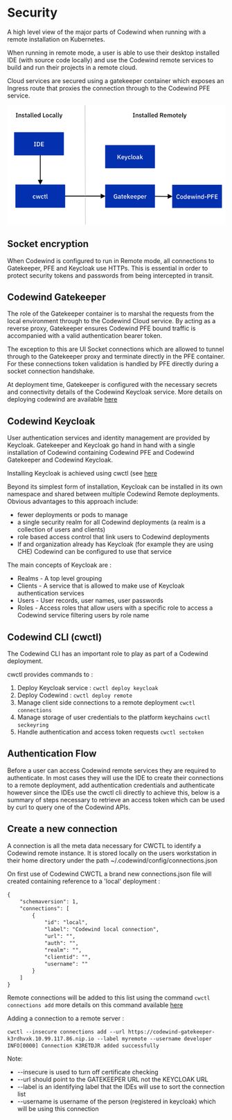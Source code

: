 # Security

A high level view of the major parts of Codewind when running
with a remote installation on Kubernetes. 

When running in remote mode, a user is able to use their desktop installed IDE (with source code locally) and use the Codewind remote services to build and run their projects in a remote cloud.

Cloud services are secured using a gatekeeper container which exposes an Ingress route that proxies the connection through to the Codewind PFE service.

![](media/security/containers.png)


## Socket encryption

When Codewind is configured to run in Remote mode,  all connections to Gatekeeper, PFE and Keycloak use HTTPs.  This is essential in order to protect security tokens and passwords from being intercepted in transit.

## Codewind Gatekeeper

The role of the Gatekeeper container is to marshal the requests from the local environment through to the Codewind Cloud service. By acting as a reverse proxy, Gatekeeper ensures Codewind PFE bound traffic is accompanied with a valid authentication bearer token.

The exception to this are UI Socket connections which are allowed to tunnel through to the Gatekeeper proxy and terminate directly in the PFE container. For these connections  token validation is handled by PFE directly during a socket connection handshake.

At deployment time, Gatekeeper is configured with the necessary secrets and connectivity details of the Codewind Keycloak service. More details on deploying codewind are available [here](./Deploying&#32;codewind.md)

## Codewind Keycloak

User authentication services and identity management are provided by Keycloak. Gatekeeper and Keycloak go hand in hand with a single installation of Codewind containing Codewind PFE and Codewind Gatekeeper and Codewind Keycloak.

Installing Keycloak is achieved using cwctl (see [here](./Deploying&#32;codewind.md)

Beyond its simplest form of installation, Keycloak can be installed in its own namespace and shared between multiple Codewind Remote deployments. Obvious advantages to this approach include:

* fewer deployments or pods to manage
* a single security realm for all Codewind deployments (a realm is a collection of users and clients)
* role based access control that link users to Codewind deployments
* If and organization already has Keycloak (for example they are using CHE) Codewind can be configured to use that service

The main concepts of Keycloak are :

* Realms - A top level grouping
* Clients - A service that is allowed to make use of Keycloak authentication services
* Users - User records, user names, user passwords
* Roles - Access roles that allow users with a specific role to access a Codewind service filtering users by role name

## Codewind CLI (cwctl)

The Codewind CLI has an important role to play as part of a Codewind deployment.

cwctl provides commands to :

1. Deploy Keycloak service :   `cwctl deploy keycloak`
2. Deploy Codewind :   `cwctl deploy remote`
3. Manage client side connections to a remote deployment `cwctl connections`
4. Manage storage of user credentials to the platform keychains `cwctl seckeyring`
5. Handle authentication and access token requests `cwctl sectoken`

## Authentication Flow

Before a user can access Codewind remote services they are required to authenticate. In most cases they will use the IDE to create their connections to a remote deployment, add authentication credentials and authenticate however since the IDEs use the cwctl cli directly to achieve this, below is a summary of steps necessary to retrieve an access token which can be used by curl to query one of the Codewind APIs.


## Create a new connection

A connection is all the meta data necessary for CWCTL to identify a Codewind remote instance. It is stored locally on the users workstation in their home directory under the path ~/.codewind/config/connections.json

On first use of Codewind CWCTL a brand new connections.json file will created containing reference to a 'local' deployment :

```
{
    "schemaversion": 1,
    "connections": [
        {
            "id": "local",
            "label": "Codewind local connection",
            "url": "",
            "auth": "",
            "realm": "",
            "clientid": "",
            "username": ""
        }
    ]
}
```

Remote connections will be added to this list using the command `cwctl connections add` more details on this command available [here](./Deploying&#32;codewind.md)

Adding a connection to a remote server :

```
cwctl --insecure connections add --url https://codewind-gatekeeper-k3rdhvxk.10.99.117.86.nip.io --label myremote --username developer
INFO[0000] Connection K3RETDJR added successfully
```

Note:

* --insecure is used to turn off certificate checking
* --url should point to the GATEKEEPER URL not the KEYCLOAK URL 
* --label is an identifying label that the IDEs will use to sort the connection list
* --username is username of the person (registered in keycloak) which will be using this connection





